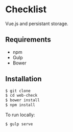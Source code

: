 # Checklist

Vue.js and persistant storage.


## Requirements

- npm
- Gulp
- Bower

## Installation

```sh
$ git clone
$ cd web-check
$ bower install
$ npm install
```
To run locally:

```sh
$ gulp serve
```


